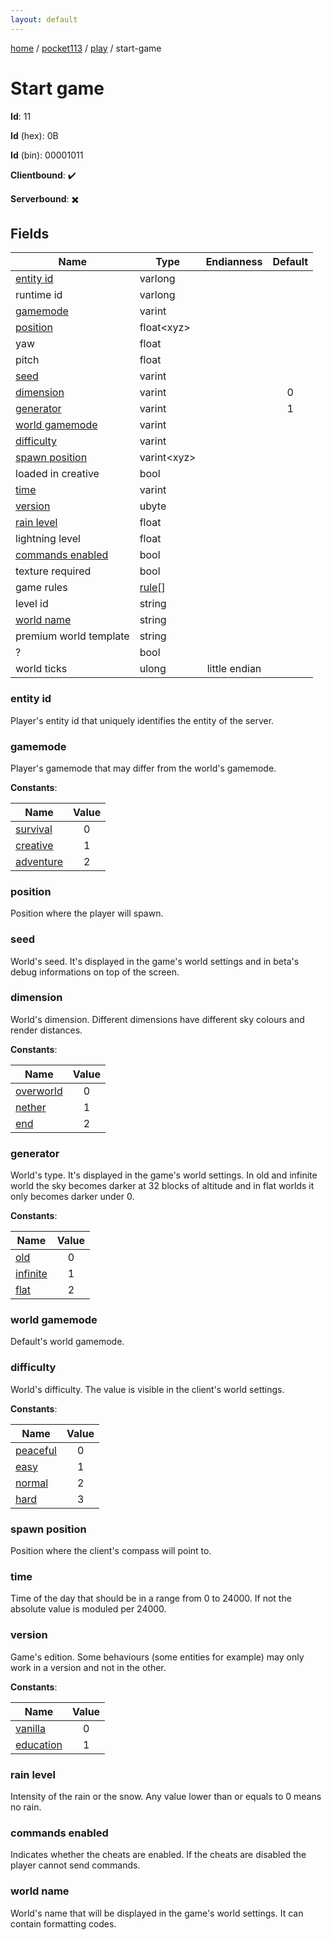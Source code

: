 ```yaml
---
layout: default
---
```


[home](/)  /  [pocket113](/protocol/pocket113)  /  [play](/protocol/pocket113/play)  /  start-game

# Start game

**Id**: 11

**Id** (hex): 0B

**Id** (bin): 00001011

**Clientbound**: ✔️

**Serverbound**: ✖️

## Fields

Name | Type | Endianness | Default
---|---|:---:|:---:
[entity id](#entity-id) | varlong |  | 
runtime id | varlong |  | 
[gamemode](#gamemode) | varint |  | 
[position](#position) | float&lt;xyz&gt; |  | 
yaw | float |  | 
pitch | float |  | 
[seed](#seed) | varint |  | 
[dimension](#dimension) | varint |  | 0
[generator](#generator) | varint |  | 1
[world gamemode](#world-gamemode) | varint |  | 
[difficulty](#difficulty) | varint |  | 
[spawn position](#spawn-position) | varint&lt;xyz&gt; |  | 
loaded in creative | bool |  | 
[time](#time) | varint |  | 
[version](#version) | ubyte |  | 
[rain level](#rain-level) | float |  | 
lightning level | float |  | 
[commands enabled](#commands-enabled) | bool |  | 
texture required | bool |  | 
game rules | [rule](/protocol/pocket113/types/rule)[] |  | 
level id | string |  | 
[world name](#world-name) | string |  | 
premium world template | string |  | 
? | bool |  | 
world ticks | ulong | little endian | 

### entity id

Player's entity id that uniquely identifies the entity of the server.

### gamemode

Player's gamemode that may differ from the world's gamemode.

**Constants**:

Name | Value
---|:---:
[survival](gamemode_survival) | 0
[creative](gamemode_creative) | 1
[adventure](gamemode_adventure) | 2

### position

Position where the player will spawn.

### seed

World's seed. It's displayed in the game's world settings and in beta's debug informations on top of the screen.

### dimension

World's dimension. Different dimensions have different sky colours and render distances.

**Constants**:

Name | Value
---|:---:
[overworld](dimension_overworld) | 0
[nether](dimension_nether) | 1
[end](dimension_end) | 2

### generator

World's type. It's displayed in the game's world settings.
In old and infinite world the sky becomes darker at 32 blocks of altitude and in flat worlds it only becomes darker under 0.

**Constants**:

Name | Value
---|:---:
[old](generator_old) | 0
[infinite](generator_infinite) | 1
[flat](generator_flat) | 2

### world gamemode

Default's world gamemode.

### difficulty

World's difficulty. The value is visible in the client's world settings.

**Constants**:

Name | Value
---|:---:
[peaceful](difficulty_peaceful) | 0
[easy](difficulty_easy) | 1
[normal](difficulty_normal) | 2
[hard](difficulty_hard) | 3

### spawn position

Position where the client's compass will point to.

### time

Time of the day that should be in a range from 0 to 24000. If not the absolute value is moduled per 24000.

### version

Game's edition. Some behaviours (some entities for example) may only work in a version and not in the other.

**Constants**:

Name | Value
---|:---:
[vanilla](version_vanilla) | 0
[education](version_education) | 1

### rain level

Intensity of the rain or the snow. Any value lower than or equals to 0 means no rain.

### commands enabled

Indicates whether the cheats are enabled. If the cheats are disabled the player cannot send commands.

### world name

World's name that will be displayed in the game's world settings. It can contain formatting codes.

